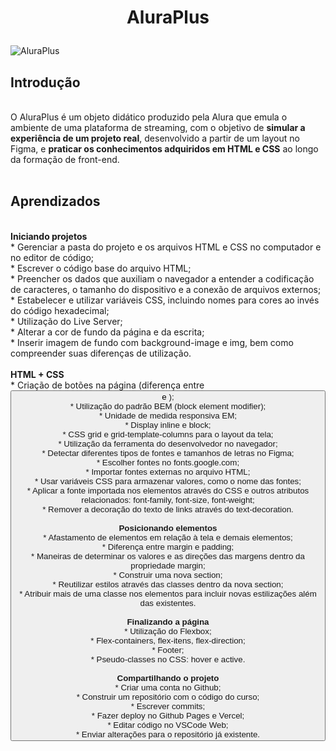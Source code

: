 <h1 align="center">
  <p align="center">AluraPlus</p>
 </h1>
 
![AluraPlus](https://user-images.githubusercontent.com/95223411/196437210-68372c6f-0255-4374-8fe7-028926ecae78.png)

## Introdução
<br />
O AluraPlus é um objeto didático produzido pela Alura que emula o ambiente de uma plataforma de streaming, com o objetivo de <b>simular a experiência de um projeto real</b>, desenvolvido a partir de um layout no Figma, e <b>praticar os conhecimentos adquiridos em HTML e CSS</b> ao longo da formação de front-end.
<br />
<br />

## Aprendizados
<br />
  <strong>Iniciando projetos</strong><br />
  * Gerenciar a pasta do projeto e os arquivos HTML e CSS no computador e no editor de código; <br />
  * Escrever o código base do arquivo HTML; <br />
  * Preencher os dados que auxiliam o navegador a entender a codificação de caracteres, o tamanho do dispositivo e a conexão de arquivos externos; <br />
  * Estabelecer e utilizar variáveis CSS, incluindo nomes para cores ao invés do código hexadecimal; <br />
  * Utilização do Live Server; <br />
  * Alterar a cor de fundo da página e da escrita; <br />
  * Inserir imagem de fundo com background-image e img, bem como compreender suas diferenças de utilização. <br />
<br />
  <strong>HTML + CSS</strong><br />
  * Criação de botões na página (diferença entre <button> e <a>);<br />
  * Utilização do padrão BEM (block element modifier);<br />
  * Unidade de medida responsiva EM;<br />
  * Display inline e block;<br />
  * CSS grid e grid-template-columns para o layout da tela;<br />
  * Utilização da ferramenta do desenvolvedor no navegador;<br />
  * Detectar diferentes tipos de fontes e tamanhos de letras no Figma;<br />
  * Escolher fontes no fonts.google.com;<br />
  * Importar fontes externas no arquivo HTML;<br />
  * Usar variáveis CSS para armazenar valores, como o nome das fontes;<br />
  * Aplicar a fonte importada nos elementos através do CSS e outros atributos relacionados: font-family, font-size, font-weight;<br />
  * Remover a decoração do texto de links através do text-decoration.<br />
<br />
  <strong>Posicionando elementos</strong><br />
  * Afastamento de elementos em relação à tela e demais elementos;<br />
  * Diferença entre margin e padding;<br />
  * Maneiras de determinar os valores e as direções das margens dentro da propriedade margin;<br />
  * Construir uma nova section;<br />
  * Reutilizar estilos através das classes dentro da nova section;<br />
  * Atribuir mais de uma classe nos elementos para incluir novas estilizações além das existentes.<br />
<br />
 <strong>Finalizando a página</strong><br />
  * Utilização do Flexbox;<br />
  * Flex-containers, flex-itens, flex-direction;<br />
  * Footer;<br />
  * Pseudo-classes no CSS: hover e active.<br />
<br />
 <strong>Compartilhando o projeto</strong><br />
  * Criar uma conta no Github;<br />
  * Construir um repositório com o código do curso;<br />
  * Escrever commits;<br />
  * Fazer deploy no Github Pages e Vercel;<br />
  * Editar código no VSCode Web;<br />
  * Enviar alterações para o repositório já existente.<br />
